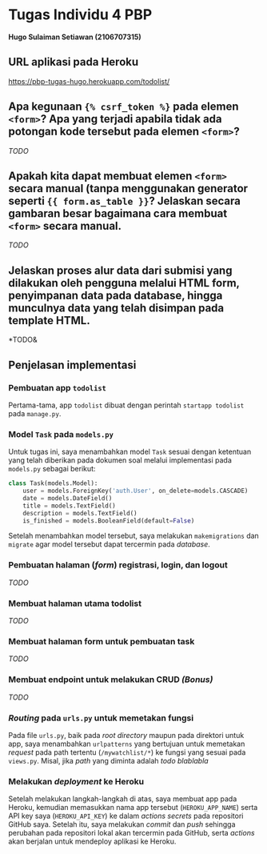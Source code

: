 # Tugas Individu 4 PBP
**Hugo Sulaiman Setiawan (2106707315)**

## URL aplikasi pada Heroku
https://pbp-tugas-hugo.herokuapp.com/todolist/

## Apa kegunaan `{% csrf_token %}` pada elemen `<form>`? Apa yang terjadi apabila tidak ada potongan kode tersebut pada elemen `<form>`?
*TODO*

## Apakah kita dapat membuat elemen `<form>` secara manual (tanpa menggunakan generator seperti `{{ form.as_table }}`? Jelaskan secara gambaran besar bagaimana cara membuat `<form>` secara manual.
*TODO*

## Jelaskan proses alur data dari submisi yang dilakukan oleh pengguna melalui HTML form, penyimpanan data pada database, hingga munculnya data yang telah disimpan pada template HTML.
*TODO&

## Penjelasan implementasi
### Pembuatan app `todolist`
Pertama-tama, app `todolist` dibuat dengan perintah `startapp todolist` pada `manage.py`.
### Model `Task` pada ```models.py```
Untuk tugas ini, saya menambahkan model `Task` sesuai dengan ketentuan yang telah diberikan pada dokumen soal melalui implementasi pada `models.py` sebagai berikut:
```py
class Task(models.Model):
    user = models.ForeignKey('auth.User', on_delete=models.CASCADE)
    date = models.DateField()
    title = models.TextField()
    description = models.TextField()
    is_finished = models.BooleanField(default=False)
```
Setelah menambahkan model tersebut, saya melakukan `makemigrations` dan `migrate` agar model tersebut dapat tercermin pada *database*.

### Pembuatan halaman (*form*) registrasi, login, dan logout
*TODO*

### Membuat halaman utama todolist
*TODO*

### Membuat halaman form untuk pembuatan task
*TODO*

### Membuat endpoint untuk melakukan CRUD *(Bonus)*
*TODO*

### *Routing* pada ```urls.py``` untuk memetakan fungsi
Pada file `urls.py`, baik pada *root directory* maupun pada direktori untuk app, saya menambahkan ```urlpatterns``` yang bertujuan untuk memetakan *request* pada path tertentu (```/mywatchlist/*```) ke fungsi yang sesuai pada ```views.py```. Misal, jika *path* yang diminta adalah *todo blablabla*

### Melakukan *deployment* ke Heroku
Setelah melakukan langkah-langkah di atas, saya membuat app pada Heroku, kemudian memasukkan nama app tersebut (```HEROKU_APP_NAME```) serta API key saya (```HEROKU_API_KEY```) ke dalam *actions secrets* pada repositori GitHub saya. Setelah itu, saya melakukan *commit* dan *push* sehingga perubahan pada repositori lokal akan tercermin pada GitHub, serta *actions* akan berjalan untuk mendeploy aplikasi ke Heroku.